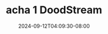 --- 
title: "acha 1  DoodStream"
description: "nonton bokeh acha 1  DoodStream gratis video full new"
date: 2024-09-12T04:09:30-08:00
file_code: "lh6adak2mxf4"
draft: false
cover: "bgv2u5amocy1zil0.jpg"
tags: ["acha", "DoodStream"]
length: 1176
fld_id: "1482749"
foldername: "Acha toge"
categories: ["Acha toge"]
views: 0
---